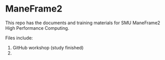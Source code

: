 # ManeFrame2
This repo has the documents and training materials for SMU ManeFrame2 High Performance Computing.

Files include:

1. GitHub workshop (study finished)
2. 
